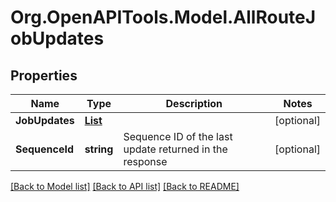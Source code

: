 # Org.OpenAPITools.Model.AllRouteJobUpdates
## Properties

Name | Type | Description | Notes
------------ | ------------- | ------------- | -------------
**JobUpdates** | [**List<JobUpdateObject>**](JobUpdateObject.md) |  | [optional] 
**SequenceId** | **string** | Sequence ID of the last update returned in the response | [optional] 

[[Back to Model list]](../README.md#documentation-for-models) [[Back to API list]](../README.md#documentation-for-api-endpoints) [[Back to README]](../README.md)

